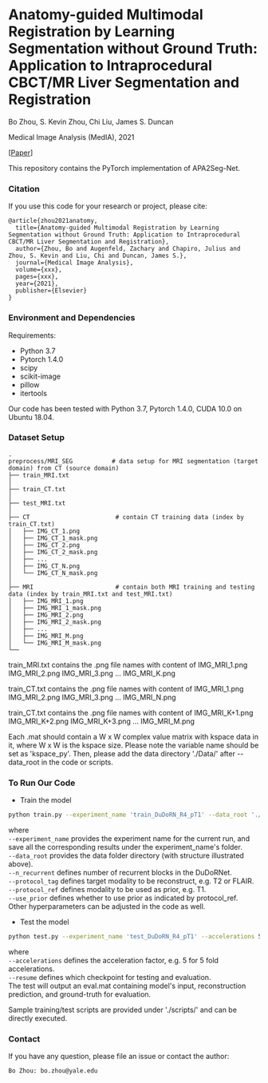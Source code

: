 # Anatomy-guided Multimodal Registration by Learning Segmentation without Ground Truth: Application to Intraprocedural CBCT/MR Liver Segmentation and Registration

Bo Zhou, S. Kevin Zhou, Chi Liu, James S. Duncan

Medical Image Analysis (MedIA), 2021

[[Paper](http://openaccess.thecvf.com/content_CVPR_2020/papers/Zhou_DuDoRNet_Learning_a_Dual-Domain_Recurrent_Network_for_Fast_MRI_Reconstruction_CVPR_2020_paper.pdf)]

This repository contains the PyTorch implementation of APA2Seg-Net.

### Citation
If you use this code for your research or project, please cite:

    @article{zhou2021anatomy,
      title={Anatomy-guided Multimodal Registration by Learning Segmentation without Ground Truth: Application to Intraprocedural CBCT/MR Liver Segmentation and Registration},
      author={Zhou, Bo and Augenfeld, Zachary and Chapiro, Julius and Zhou, S. Kevin and Liu, Chi and Duncan, James S.},
      journal={Medical Image Analysis},
      volume={xxx},
      pages={xxx},
      year={2021},
      publisher={Elsevier}
    }


### Environment and Dependencies
Requirements:
* Python 3.7
* Pytorch 1.4.0
* scipy
* scikit-image
* pillow
* itertools

Our code has been tested with Python 3.7, Pytorch 1.4.0, CUDA 10.0 on Ubuntu 18.04.


### Dataset Setup
    .
    preprocess/MRI_SEG           # data setup for MRI segmentation (target domain) from CT (source domain)
    ├── train_MRI.txt
    │
    ├── train_CT.txt
    │
    ├── test_MRI.txt
    │
    ├── CT                        # contain CT training data (index by train_CT.txt)
    │   ├── IMG_CT_1.png     
    │   ├── IMG_CT_1_mask.png   
    │   ├── IMG_CT_2.png     
    │   ├── IMG_CT_2_mask.png 
    │   ├── ...
    │   ├── IMG_CT_N.png     
    │   └── IMG_CT_N_mask.png 
    │
    ├── MRI                       # contain both MRI training and testing data (index by train_MRI.txt and test_MRI.txt)
    │   ├── IMG_MRI_1.png     
    │   ├── IMG_MRI_1_mask.png   
    │   ├── IMG_MRI_2.png     
    │   ├── IMG_MRI_2_mask.png 
    │   ├── ...
    │   ├── IMG_MRI_M.png     
    │   └── IMG_MRI_M_mask.png          
    └── 

train_MRI.txt contains the .png file names with content of
    IMG_MRI_1.png 
    IMG_MRI_2.png
    IMG_MRI_3.png 
    ...
    IMG_MRI_K.png    

train_CT.txt contains the .png file names with content of
    IMG_MRI_1.png 
    IMG_MRI_2.png
    IMG_MRI_3.png 
    ...
    IMG_MRI_N.png  

train_CT.txt contains the .png file names with content of
    IMG_MRI_K+1.png 
    IMG_MRI_K+2.png
    IMG_MRI_K+3.png 
    ...
    IMG_MRI_M.png  


Each .mat should contain a W x W complex value matrix with kspace data in it, where W x W is the kspace size. 
Please note the variable name should be set as 'kspace_py'.
Then, please add the data directory './Data/' after --data_root in the code or scripts.

### To Run Our Code
- Train the model
```bash
python train.py --experiment_name 'train_DuDoRN_R4_pT1' --data_root './Data/' --dataset 'Cartesian' --netG 'DRDN' --n_recurrent 4 --use_prior --protocol_ref 'T1' --protocol_tag 'T2'
```
where \
`--experiment_name` provides the experiment name for the current run, and save all the corresponding results under the experiment_name's folder. \
`--data_root`  provides the data folder directory (with structure illustrated above). \
`--n_recurrent` defines number of recurrent blocks in the DuDoRNet. \
`--protocol_tag` defines target modality to be reconstruct, e.g. T2 or FLAIR. \
`--protocol_ref` defines modality to be used as prior, e.g. T1. \
`--use_prior` defines whether to use prior as indicated by protocol_ref. \
Other hyperparameters can be adjusted in the code as well.

- Test the model
```bash
python test.py --experiment_name 'test_DuDoRN_R4_pT1' --accelerations 5 --resume './outputs/train_DuDoRN_R4_pT1/checkpoints/model_259.pt' --data_root './Data/' --dataset 'Cartesian' --netG 'DRDN' --n_recurrent 4 --use_prior --protocol_ref 'T1' --protocol_tag 'T2'
```
where \
`--accelerations` defines the acceleration factor, e.g. 5 for 5 fold accelerations. \
`--resume` defines which checkpoint for testing and evaluation. \
The test will output an eval.mat containing model's input, reconstruction prediction, and ground-truth for evaluation.

Sample training/test scripts are provided under './scripts/' and can be directly executed.


### Contact 
If you have any question, please file an issue or contact the author:
```
Bo Zhou: bo.zhou@yale.edu
```